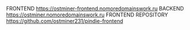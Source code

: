 FRONTEND https://ostminer-frontend.nomoredomainswork.ru BACKEND https://ostminer.nomoredomainswork.ru FRONTEND REPOSITORY https://github.com/ostminer231/pindie-frontend
